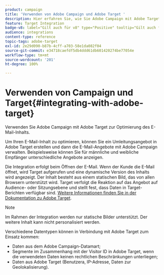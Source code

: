 ```yaml
---
product: campaign
title: 'Verwenden von Adobe Campaign und Adobe Target '
description: Hier erfahren Sie, wie Sie Adobe Campaign mit Adobe Target integrieren
feature: Target Integration
badge-v8: label="Gilt auch für v8" type="Positive" tooltip="Gilt auch für Campaign v8"
audience: integrations
content-type: reference
topic-tags: adobe-target
exl-id: 2e29d090-b87b-4cff-a703-58e1da082f04
source-git-commit: e34718caefdf5db4ddd61db601420274be77054e
workflow-type: tm+mt
source-wordcount: '201'
ht-degree: 100%

---
```


# Verwenden von Campaign und Target{#integrating-with-adobe-target}



Verwenden Sie Adobe Campaign mit Adobe Target zur Optimierung des E-Mail-Inhalts.

Um Ihren E-Mail-Inhalt zu optimieren, können Sie ein Umleitungsangebot in Adobe Target erstellen und dann die E-Mail-Angebote mit Adobe Campaign verwalten. Beispielsweise können Sie für männliche und weibliche Empfänger unterschiedliche Angebote anzeigen.

Die Integration erfolgt beim Öffnen der E-Mail. Wenn der Kunde die E-Mail öffnet, wird Target aufgerufen und eine dynamische Version des Inhalts wird angezeigt. Der Inhalt besteht aus einem statischen Bild, das von allen Browsern unterstützt wird. Target verfolgt die Reaktion auf das Angebot auf Audience- oder Sitzungsebene und stellt fest, dass Daten in Target-Berichten verfügbar sind. [Weitere Informationen finden Sie in der Dokumentation zu Adobe Target](https://experienceleague.adobe.com/docs/target/using/integrate/campaign-and-target.html?lang=de).


>[!NOTE]
>
>Im Rahmen der Integration werden nur statische Bilder unterstützt. Der weitere Inhalt kann nicht personalisiert werden.

Verschiedene Datentypen können in Verbindung mit Adobe Target zum Einsatz kommen:

* Daten aus dem Adobe Campaign-Datamart;
* Segmente im Zusammenhang mit der Visitor ID in Adobe Target, wenn die verwendeten Daten keinen rechtlichen Beschränkungen unterliegen;
* Daten aus Adobe Target (Benutzera, IP-Adresse, Daten zur Geolokalisierung).
